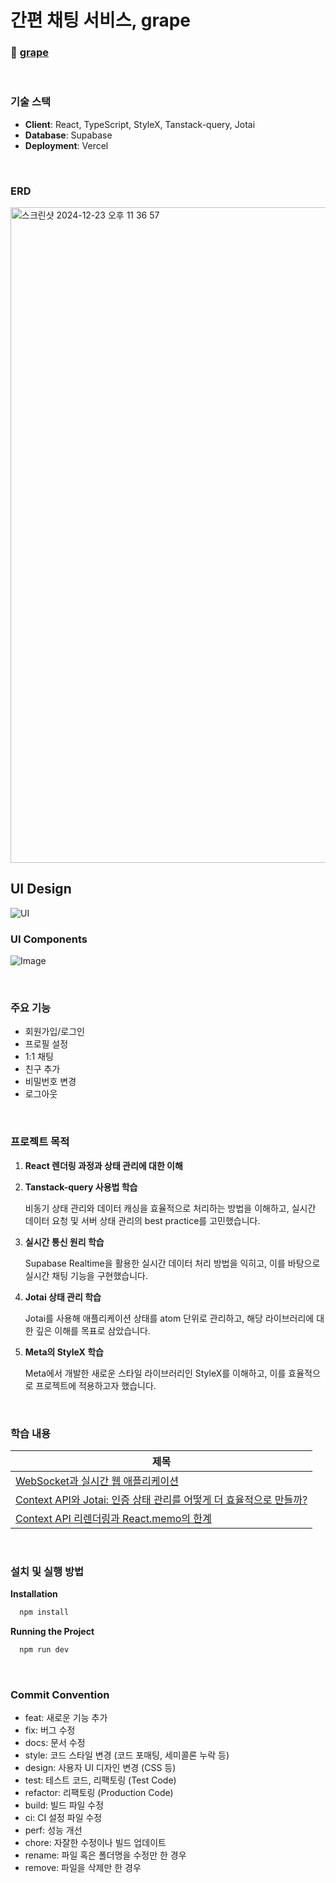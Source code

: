 # 간편 채팅 서비스, grape

### 🔗 [grape](https://grape-chat.vercel.app/)

<br/>

### 기술 스택

- **Client**: React, TypeScript, StyleX, Tanstack-query, Jotai
- **Database**: Supabase
- **Deployment**: Vercel

<br/>

### ERD
<img width="1049" alt="스크린샷 2024-12-23 오후 11 36 57" src="https://github.com/user-attachments/assets/5e6fa337-3129-4cd3-bfff-1d7188d0d479" />


## UI Design
![UI](https://github.com/user-attachments/assets/fabbc9e4-cca7-4c17-a94f-bbd064a9a06d)

### UI Components
![Image](https://github.com/user-attachments/assets/79a02142-15f0-4418-b110-3a64d3165078)

<br/>

### 주요 기능

- 회원가입/로그인
- 프로필 설정
- 1:1 채팅
- 친구 추가
- 비밀번호 변경
- 로그아웃


<br/>

### 프로젝트 목적

1. **React 렌더링 과정과 상태 관리에 대한 이해**
2. **Tanstack-query 사용법 학습**
    
    비동기 상태 관리와 데이터 캐싱을 효율적으로 처리하는 방법을 이해하고, 실시간 데이터 요청 및 서버 상태 관리의 best practice를 고민했습니다.
    
3. **실시간 통신 원리 학습**
    
    Supabase Realtime을 활용한 실시간 데이터 처리 방법을 익히고, 이를 바탕으로 실시간 채팅 기능을 구현했습니다.
    
4. **Jotai 상태 관리 학습**
    
    Jotai를 사용해 애플리케이션 상태를 atom 단위로 관리하고, 해당 라이브러리에 대한 깊은 이해를 목표로 삼았습니다.
    
5. **Meta의 StyleX 학습**
    
    Meta에서 개발한 새로운 스타일 라이브러리인 StyleX를 이해하고, 이를 효율적으로 프로젝트에 적용하고자 했습니다.

<br/>

### 학습 내용
|제목|
|---|
|[WebSocket과 실시간 웹 애플리케이션](https://velog.io/@xxziiko/WebSocket%EA%B3%BC-%EC%8B%A4%EC%8B%9C%EA%B0%84-%EC%9B%B9-%EC%95%A0%ED%94%8C%EB%A6%AC%EC%BC%80%EC%9D%B4%EC%85%98)|
|[Context API와 Jotai: 인증 상태 관리를 어떻게 더 효율적으로 만들까?](https://velog.io/@xxziiko/Context-API%EC%99%80-Jotai)
|[Context API 리렌더링과 React.memo의 한계](https://velog.io/@xxziiko/Context-API-%EC%82%AC%EC%9A%A9-%EC%8B%9C-%EB%A6%AC%EB%A0%8C%EB%8D%94%EB%A7%81-%EB%AC%B8%EC%A0%9C%EC%99%80-React.memo%EC%9D%98-%ED%95%9C%EA%B3%84)



<br/>


### 설치 및 실행 방법

**Installation**

```sql
  npm install
```

**Running the Project**

```sql
  npm run dev
```

<br/>

### **Commit Convention**

- feat: 새로운 기능 추가
- fix: 버그 수정
- docs: 문서 수정
- style: 코드 스타일 변경 (코드 포매팅, 세미콜론 누락 등)
- design: 사용자 UI 디자인 변경 (CSS 등)
- test: 테스트 코드, 리팩토링 (Test Code)
- refactor: 리팩토링 (Production Code)
- build: 빌드 파일 수정
- ci: CI 설정 파일 수정
- perf: 성능 개선
- chore: 자잘한 수정이나 빌드 업데이트
- rename: 파일 혹은 폴더명을 수정만 한 경우
- remove: 파일을 삭제만 한 경우
